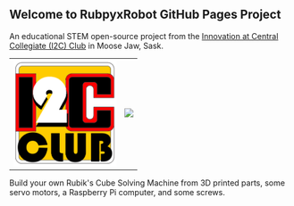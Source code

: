 ## Welcome to RubpyxRobot GitHub Pages Project

An educational STEM open-source project from the [Innovation at Central Collegiate (I2C) Club](https://schools.prairiesouth.ca/centralcollegiate/) in Moose Jaw, Sask.

<table style="border:0px;">
  <tr style="border:0px;">
   <td style="border:0px;"><img width="185px" src="./images/I2C.png"></td>
   <td style="border:0px;"><img width="700px" src="./images/finish_solve.gif"></td>
  </tr>
</table>

Build your own Rubik's Cube Solving Machine from 3D printed parts, some servo motors, a Raspberry Pi computer, and some screws.
